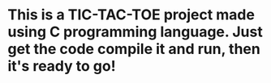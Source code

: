 # This is a TIC-TAC-TOE project made using C programming language. Just get the code compile it and run, then it's ready to go!